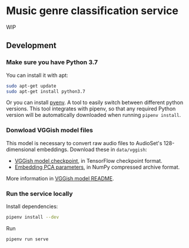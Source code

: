 # Music genre classification service

WIP

## Development

### Make sure you have Python 3.7

You can install it with apt:

```sh
sudo apt-get update
sudo apt-get install python3.7
```

Or you can install [pyenv](https://github.com/pyenv/pyenv). A tool to easily switch between different python versions.
This tool integrates with pipenv, so that any required Python version will be automatically downloaded when running ```pipenv install```.

### Donwload VGGish model files

This model is necessary to convert raw audio files to AudioSet's 128-dimensional embeddings. Download these in `data/vggish`:

* [VGGish model checkpoint](https://storage.googleapis.com/audioset/vggish_model.ckpt),
  in TensorFlow checkpoint format.
* [Embedding PCA parameters](https://storage.googleapis.com/audioset/vggish_pca_params.npz),
  in NumPy compressed archive format.

More information in [VGGish model README](https://github.com/tensorflow/models/tree/master/research/audioset/vggish).

### Run the service locally

Install dependencies:

```sh
pipenv install --dev
```

Run

```sh
pipenv run serve
```
